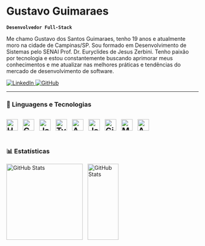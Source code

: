 # Gustavo Guimaraes

**`Desenvolvedor Full-Stack`**

Me chamo Gustavo dos Santos Guimaraes, tenho 19 anos e atualmente moro na cidade de Campinas/SP. Sou formado em Desenvolvimento de Sistemas pelo SENAI Prof. Dr. Euryclides de Jesus Zerbini. Tenho paixão por tecnologia e estou constantemente buscando aprimorar meus conhecimentos e me atualizar nas melhores práticas e tendências do mercado de desenvolvimento de software.

<p align="left">
    <a href="https://www.linkedin.com/in/gustavo-guimaraes-santos/">
        <img 
            alt="LinkedIn" 
            title="Conecte-se comigo no LinkedIn" 
            src="https://img.shields.io/badge/-LinkedIn-blue?style=for-the-badge&logo=linkedin&logoColor=white"
        />
    </a>
    <a href="https://github.com/GustavoGuimaraes01">
        <img 
            alt="GitHub" 
            title="Veja meus repositórios no GitHub" 
            src="https://img.shields.io/badge/-GitHub-333?style=for-the-badge&logo=github&logoColor=white"
        />
    </a>
</p>

---

### 🤖 Linguagens e Tecnologias

<img 
    align="left" 
    alt="HTML"
    title="HTML" 
    width="30px" 
    style="padding-right: 10px;" 
    src="https://cdn.jsdelivr.net/gh/devicons/devicon@latest/icons/html5/html5-original.svg" 
/>
<img 
    align="left" 
    alt="CSS" 
    title="CSS"
    width="30px" 
    style="padding-right: 10px;" 
    src="https://cdn.jsdelivr.net/gh/devicons/devicon@latest/icons/css3/css3-original.svg" 
/>
<img 
    align="left" 
    alt="JavaScript" 
    title="JavaScript"
    width="30px" 
    style="padding-right: 10px;" 
    src="https://cdn.jsdelivr.net/gh/devicons/devicon@latest/icons/javascript/javascript-original.svg" 
/>
<img 
    align="left" 
    alt="TypeScript"
    title="TypeScript" 
    width="30px" 
    style="padding-right: 10px;" 
    src="https://cdn.jsdelivr.net/gh/devicons/devicon@latest/icons/typescript/typescript-original.svg" 
/>
<img 
    align="left" 
    alt="Angular"
    title="Angular" 
    width="30px" 
    style="padding-right: 10px;" 
    src="https://cdn.jsdelivr.net/gh/devicons/devicon@latest/icons/angularjs/angularjs-original.svg" 
/>
<img 
    align="left" 
    alt="Java" 
    title="Java"
    width="30px" 
    style="padding-right: 10px;" 
    src="https://cdn.jsdelivr.net/gh/devicons/devicon@latest/icons/java/java-original.svg" 
/>
<img 
    align="left" 
    alt="Git" 
    title="Git"
    width="30px" 
    style="padding-right: 10px;" 
    src="https://cdn.jsdelivr.net/gh/devicons/devicon@latest/icons/git/git-original.svg" 
/>
<img 
    align="left" 
    alt="MySQL" 
    title="MySQL"
    width="30px" 
    style="padding-right: 10px;" 
    src="https://cdn.jsdelivr.net/gh/devicons/devicon@latest/icons/mysql/mysql-original.svg" 
/>
<img 
    align="left" 
    alt="AWS" 
    title="AWS"
    width="30px" 
    style="padding-right: 10px;" 
    src="https://upload.wikimedia.org/wikipedia/commons/9/93/Amazon_Web_Services_Logo.svg" 
/>
<br/>
<br/>
---
### 📊 Estatísticas

<p>
  <img 
        align="left" 
        alt="GitHub Stats" 
        height="200" 
        style="padding-right: 10px;"
        src="https://github-readme-stats.vercel.app/api?username=GustavoGuimaraes01&show_icons=true&theme=tokyonight&include_all_commits=true&locale=pt-br" 
    />
    <img 
        align="left" 
        alt="GitHub Stats" 
        height="200" 
        style="width: 40%;" 
        src="https://github-readme-stats.vercel.app/api/top-langs/?username=GustavoGuimaraes01&theme=tokyonight&layout=compact&custom_title=Tecnologias&langs_count=9" 
    />
</p>






